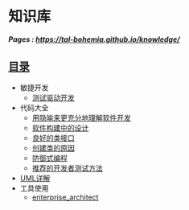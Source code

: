 # 知识库
***Pages : https://tal-bohemia.github.io/knowledge/***
## [目录](SUMMARY.md)
* 敏捷开发
  * [测试驱动开发](./agile_development/TDD.md)
* 代码大全
  * [用隐喻来更充分地理解软件开发](code_complete/2.用隐喻来更充分地理解软件开发.md)
  * [软件构建中的设计](code_complete/5.软件构建中的设计.md)
  * [良好的类接口](code_complete/6.2%20良好的类接口.md)
  * [创建类的原因](code_complete/6.4创建类的原因.md)
  * [防御式编程](code_complete/8.防御式编程.md)
  * [推荐的开发者测试方法](code_complete/22.2%20推荐的开发者测试方法.md)
* [UML详解](uml/README.md)
* 工具使用
  * [enterprise_architect](./enterprise_architect/Enterprise_Architect.md)

